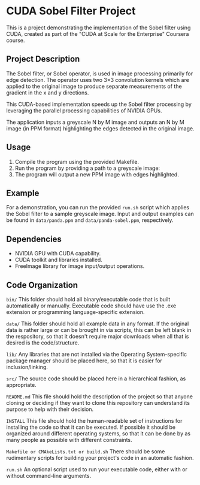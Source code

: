 # CUDA Sobel Filter Project
This is a project demonstrating the implementation of the Sobel filter using CUDA, created as part of the "CUDA at Scale for the Enterprise" Coursera course.

## Project Description

The Sobel filter, or Sobel operator, is used in image processing primarily for edge detection. The operator uses two 3×3 convolution kernels which are applied to the original image to produce separate measurements of the gradient in the x and y directions.

This CUDA-based implementation speeds up the Sobel filter processing by leveraging the parallel processing capabilities of NVIDIA GPUs.

The application inputs a greyscale N by M image and outputs an N by M image (in PPM format) highlighting the edges detected in the original image.

## Usage

1. Compile the program using the provided Makefile.
2. Run the program by providing a path to a greyscale image:
3. The program will output a new PPM image with edges highlighted.

## Example

For a demonstration, you can run the provided `run.sh` script which applies the Sobel filter to a sample greyscale image.
Input and output examples can be found in `data/panda.ppm` and `data/panda-sobel.ppm`, respectively.

## Dependencies

- NVIDIA GPU with CUDA capability.
- CUDA toolkit and libraries installed.
- FreeImage library for image input/output operations.

## Code Organization

```bin/```
This folder should hold all binary/executable code that is built automatically or manually. Executable code should have use the .exe extension or programming language-specific extension.

```data/```
This folder should hold all example data in any format. If the original data is rather large or can be brought in via scripts, this can be left blank in the respository, so that it doesn't require major downloads when all that is desired is the code/structure.

```lib/```
Any libraries that are not installed via the Operating System-specific package manager should be placed here, so that it is easier for inclusion/linking.

```src/```
The source code should be placed here in a hierarchical fashion, as appropriate.

```README.md```
This file should hold the description of the project so that anyone cloning or deciding if they want to clone this repository can understand its purpose to help with their decision.

```INSTALL```
This file should hold the human-readable set of instructions for installing the code so that it can be executed. If possible it should be organized around different operating systems, so that it can be done by as many people as possible with different constraints.

```Makefile or CMAkeLists.txt or build.sh```
There should be some rudimentary scripts for building your project's code in an automatic fashion.

```run.sh```
An optional script used to run your executable code, either with or without command-line arguments.
